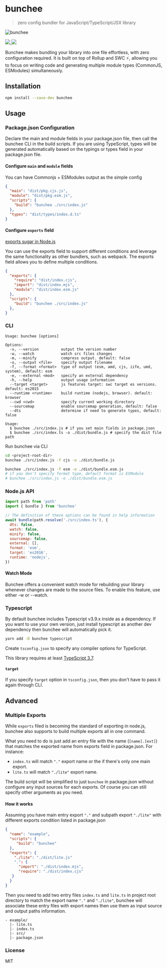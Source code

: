 # bunchee
> zero config bundler for JavaScript/TypeScript/JSX library

![bunchee](https://user-images.githubusercontent.com/4800338/98430015-7ce64f00-20e5-11eb-8c64-41addfbd4ede.png)

<p align="left">
  <a href="https://npm.im/bunchee">
    <img src="https://badgen.net/npm/v/bunchee">
  </a>

  <a href="https://github.com/huozhi/bunchee/actions?workflow=CI">
    <img src="https://github.com/huozhi/bunchee/workflows/CI/badge.svg">
  </a>
</p>

Bunchee makes bundling your library into one file effortless, with zero configuration required. It is built on top of Rollup and SWC ⚡️, allowing you to focus on writing code and generating multiple module types (CommonJS, ESModules) simultaneously.

## Installation

```sh
npm install --save-dev bunchee
```

## Usage
### Package.json Configuration

Declare the main and module fields in your package.json file, then call the bunchee CLI in the build scripts. If you are using TypeScript, types will be generated automatically based on the typings or types field in your package.json file.

#### Configure `main` and `module` fields

You can have Commonjs + ESModules output as the simple config

```json
{
  "main": "dist/pkg.cjs.js",
  "module": "dist/pkg.esm.js",
  "scripts": {
    "build": "bunchee ./src/index.js"
  },
  "types": "dist/types/index.d.ts"
}
```

#### Configure `exports` field

[exports sugar in Node.js](https://nodejs.org/api/packages.html#exports-sugar)

You can use the exports field to support different conditions and leverage the same functionality as other bundlers, such as webpack. The exports field allows you to define multiple conditions.


```json
{
  "exports": {
    "require": "dist/index.cjs",
    "import": "dist/index.mjs",
    "module": "dist/index.esm.js"
  },
  "scripts": {
    "build": "bunchee ./src/index.js"
  },
}
```

### CLI

```
Usage: bunchee [options]

Options:
  -v, --version          output the version number
  -w, --watch            watch src files changes
  -m, --minify           compress output. default: false
  -o, --output <file>    specify output filename
  -f, --format <format>  type of output (esm, amd, cjs, iife, umd, system), default: esm
  -e, --external <mod>   specify an external dependency
  -h, --help             output usage information
  --target <target>      js features target: swc target es versions. default: es2015
  --runtime <runtime>    build runtime (nodejs, browser). default: browser
  --cwd <cwd>            specify current working directory
  --sourcemap            enable sourcemap generation, default: false
  --dts                  determine if need to generate types, default: false

Usage:
  $ bunchee ./src/index.js # if you set main fields in package.json
  $ bunchee ./src/index.ts -o ./dist/bundle.js # specify the dist file path
```

Run bunchee via CLI

```sh
cd <project-root-dir>
bunchee ./src/index.js -f cjs -o ./dist/bundle.js

bunchee ./src/index.js -f esm -o ./dist/bundle.esm.js
# if you don't specify format type, default format is ESModule
# bunchee ./src/index.js -o ./dist/bundle.esm.js
```

### Node.js API

```js
import path from 'path'
import { bundle } from 'bunchee'

// The definition of these options can be found in help information
await bundle(path.resolve('./src/index.ts'), {
  dts: false,
  watch: false,
  minify: false,
  sourcemap: false,
  external: [],
  format: 'esm',
  target: 'es2016',
  runtime: 'nodejs',
})
```

#### Watch Mode

Bunchee offers a convenient watch mode for rebuilding your library whenever changes are made to the source files. To enable this feature, use either -w or --watch.

### Typescript

By default bunchee includes Typescript v3.9.x inside as a dependency. If you want to use your own version, just install typescript as another dev dependency then bunchee will automatically pick it.

```sh
yarn add -D bunchee typescript
```

Create `tsconfig.json` to specify any compiler options for TypeScript.

This library requires at least [TypeScript 3.7](https://www.typescriptlang.org/docs/handbook/release-notes/typescript-3-7.html).


#### `target`

If you specify `target` option in `tsconfig.json`, then you don't have to pass it again through CLI.

## Advanced

### Multiple Exports

While `exports` filed is becoming the standard of exporting in node.js, bunchee also supports to build multiple exports all in one command.

What you need to do is just add an entry file with the name (`[name].[ext]`) that matches the exported name from exports field in package.json. For instance:

* `index.ts` will match `"."` export name or the if there's only one main export.
* `lite.ts` will match `"./lite"` export name.

The build script will be simplified to just `bunchee` in package.json without configure any input sources for each exports. Of course you can still specify other arguments as you need.

#### How it works

Assuming you have main entry export `"."` and subpath export `"./lite"` with different exports condition listed in package.json

```json
{
  "name": "example",
  "scripts": {
     "build": "bunchee"
  },
  "exports": {
    "./lite": "./dist/lite.js"
    ".": {
      "import": "./dist/index.mjs",
      "require": "./dist/index.cjs"
   }
  }
}
```

Then you need to add two entry files `index.ts` and `lite.ts` in project root directory to match the export name `"."` and `"./lite"`, bunchee will associate these entry files with export names then use them as input source and output paths information.

```
- example/
  |- lite.ts
  |- index.ts
  |- src/
  |- package.json
```

### License

MIT
